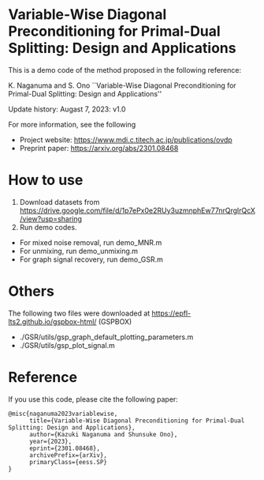# Variable-Wise Diagonal Preconditioning for Primal-Dual Splitting: Design and Applications

This is a demo code of the method proposed in the following reference:

K. Naganuma and S. Ono
``Variable-Wise Diagonal Preconditioning for Primal-Dual Splitting: Design and Applications''

Update history:
Augast 7, 2023: v1.0 

For more information, see the following 
- Project website: https://www.mdi.c.titech.ac.jp/publications/ovdp
- Preprint paper: https://arxiv.org/abs/2301.08468

# How to use
1. Download datasets from https://drive.google.com/file/d/1p7ePx0e2RUy3uzmnphEw77nrQrglrQcX/view?usp=sharing
2. Run demo codes.
 - For mixed noise removal, run demo_MNR.m
 - For unmixing, run demo_unmixing.m
 - For graph signal recovery, run demo_GSR.m

# Others
The following two files were downloaded at https://epfl-lts2.github.io/gspbox-html/ (GSPBOX)
 - ./GSR/utils/gsp_graph_default_plotting_parameters.m
 - ./GSR/utils/gsp_plot_signal.m

# Reference
If you use this code, please cite the following paper:

```
@misc{naganuma2023variablewise,
      title={Variable-Wise Diagonal Preconditioning for Primal-Dual Splitting: Design and Applications}, 
      author={Kazuki Naganuma and Shunsuke Ono},
      year={2023},
      eprint={2301.08468},
      archivePrefix={arXiv},
      primaryClass={eess.SP}
}
```
